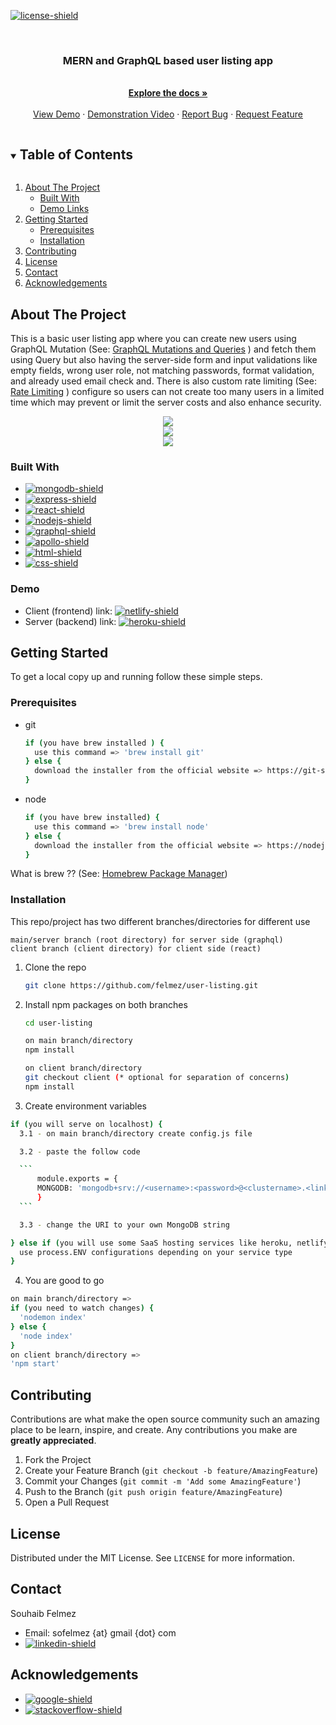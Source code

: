 [![license-shield]][license-url]


<!-- PROJECT LOGO -->
<br />
<p align="center">
  <a href="https://github.com/felmez/user-listing">
    <!-- <img src="https://i.giphy.com/media/7NJlWDt3lh5dGdXrS3/giphy.gif" width="450" height="350"/> -->
  </a>

  <h3 align="center">MERN and GraphQL based user listing app</h3>

  <p align="center">
    <br />
    <a href="#getting-started"><strong>Explore the docs »</strong></a>
    <br />
    <br />
    <a href="https://naughty-varahamihira-bbde39.netlify.app/" target="_blank">View Demo</a>
    ·
    <a href="https://www.youtube.com/watch?v=QSWg1JPAXUI" target="_blank">Demonstration Video</a>
    ·
    <a href="https://github.com/felmez/user-listing/issues">Report Bug</a>
    ·
    <a href="https://github.com/felmez/user-listing/issues">Request Feature</a>
  </p>
</p>



<!-- TABLE OF CONTENTS -->
<details open="open">
  <summary><h2 style="display: inline-block">Table of Contents</h2></summary>
  <ol>
    <li>
      <a href="#about-the-project">About The Project</a>
      <ul>
        <li><a href="#built-with">Built With</a></li>
        <li><a href="#demo">Demo Links</a></li>
      </ul>
    </li>
    <li>
      <a href="#getting-started">Getting Started</a>
      <ul>
        <li><a href="#prerequisites">Prerequisites</a></li>
        <li><a href="#installation">Installation</a></li>
      </ul>
    </li>
    <li><a href="#contributing">Contributing</a></li>
    <li><a href="#license">License</a></li>
    <li><a href="#contact">Contact</a></li>
    <li><a href="#acknowledgements">Acknowledgements</a></li>
  </ol>
</details>



<!-- ABOUT THE PROJECT -->
## About The Project

This is a basic user listing app where you can create new users using GraphQL Mutation (See: <a href="https://graphql.org/learn/queries/" target="_blank">GraphQL Mutations and Queries</a>
) and fetch them using Query but also having the server-side form and input validations like empty fields, wrong user role, not matching passwords, format validation, and already used email check and. 
There is also custom rate limiting (See: <a href="https://en.wikipedia.org/wiki/Rate_limiting" target="_blank">Rate Limiting</a>
) configure so users can not create too many users in a limited time which may prevent or limit the server costs and also enhance security.


<p align="center">
    <img src="https://github.com/felmez/user-listing/blob/main/readme_assets/000.gif" />
    <br />
    <img src="https://github.com/felmez/user-listing/blob/main/readme_assets/111.gif" />
    <br />
    <img src="https://github.com/felmez/user-listing/blob/main/readme_assets/222.gif" />
    <br />
</p>


### Built With

* [![mongodb-shield]][mongodb-url]
* [![express-shield]][express-url]
* [![react-shield]][react-url]
* [![nodejs-shield]][nodejs-url]
* [![graphql-shield]][graphql-url]
* [![apollo-shield]][apollo-url]
* [![html-shield]][html-url]
* [![css-shield]][css-url]

### Demo

* Client (frontend) link: [![netlify-shield]](https://naughty-varahamihira-bbde39.netlify.app/)
* Server (backend) link: [![heroku-shield]](https://userlistinga.herokuapp.com/)

<!-- GETTING STARTED -->
## Getting Started

To get a local copy up and running follow these simple steps.

### Prerequisites

* git
  ```sh
  if (you have brew installed ) {
    use this command => 'brew install git'
  } else {
    download the installer from the official website => https://git-scm.com/downloads
  }
  ```

* node
  ```sh
  if (you have brew installed) {
    use this command => 'brew install node'
  } else {
    download the installer from the official website => https://nodejs.org/en/
  }
  ```
What is brew ?? (See: <a href="https://en.wikipedia.org/wiki/Homebrew_(package_manager)" target="_blank">Homebrew Package Manager</a>)

### Installation

This repo/project has two different branches/directories for different use 
```
main/server branch (root directory) for server side (graphql)
client branch (client directory) for client side (react)
```
1. Clone the repo
   ```sh
   git clone https://github.com/felmez/user-listing.git
   ```
2. Install npm packages on both branches 
   ```sh
   cd user-listing
   ```
   ```sh
   on main branch/directory
   npm install

   on client branch/directory
   git checkout client (* optional for separation of concerns)
   npm install
   ```
3. Create environment variables
  ```sh
  if (you will serve on localhost) {
    3.1 - on main branch/directory create config.js file 

    3.2 - paste the follow code 

    ```
        module.exports = {
        MONGODB: 'mongodb+srv://<username>:<password>@<clustername>.<linkprefix>.mongodb.net/<dbname>?retryWrites=true&w=majority'
        } 
    ```

    3.3 - change the URI to your own MongoDB string

  } else if (you will use some SaaS hosting services like heroku, netlify etc){
    use process.ENV configurations depending on your service type
  }
  ```
4. You are good to go
  ```sh
  on main branch/directory => 
  if (you need to watch changes) {
    'nodemon index'
  } else {
    'node index'
  }
  on client branch/directory => 
  'npm start'
  ```



<!-- CONTRIBUTING -->
## Contributing

Contributions are what make the open source community such an amazing place to be learn, inspire, and create. Any contributions you make are **greatly appreciated**.

1. Fork the Project
2. Create your Feature Branch (`git checkout -b feature/AmazingFeature`)
3. Commit your Changes (`git commit -m 'Add some AmazingFeature'`)
4. Push to the Branch (`git push origin feature/AmazingFeature`)
5. Open a Pull Request



<!-- LICENSE -->
## License

Distributed under the MIT License. See `LICENSE` for more information.



<!-- CONTACT -->
## Contact

Souhaib Felmez
* Email: sofelmez {at} gmail {dot} com
* [![linkedin-shield]][linkedin-url]



<!-- ACKNOWLEDGEMENTS -->
## Acknowledgements

* [![google-shield]][google-url]
* [![stackoverflow-shield]][stackoverflow-url]





<!-- MARKDOWN LINKS & IMAGES -->
<!-- https://www.markdownguide.org/basic-syntax/#reference-style-links -->
[license-shield]: https://img.shields.io/github/license/felmez/user-listings.svg?style=flat-square
[license-url]: https://github.com/felmez/user-listing/blob/main/LICENSE
[freecodecamp-shield]: https://img.shields.io/badge/-freecodecamp-black?style=flat-square&logo=freecodecamp
[freecodecamp-url]: https://www.freecodecamp.org/
[google-shield]: https://img.shields.io/badge/google-4285F4?style=for-the-badge&logo=google&logoColor=white
[google-url]: https://www.google.com/
[stackoverflow-shield]: https://img.shields.io/badge/-stackoverflow-E34F26?style=for-the-badge&logo=stackoverflow&logoColor=white
[stackoverflow-url]: https://www.stackoverflow.com/
[html-shield]: https://img.shields.io/badge/-HTML5-E34F26?style=flat-square&logo=html5&logoColor=white
[html-url]: https://en.wikipedia.org/wiki/HTML
[css-shield]: https://img.shields.io/badge/-CSS3-1572B6?style=flat-square&logo=css3
[css-url]: https://en.wikipedia.org/wiki/CSS
[nodejs-shield]: https://img.shields.io/badge/-Nodejs-black?style=flat-square&logo=Node.js
[nodejs-url]: https://nodejs.org/en/
[react-shield]: https://img.shields.io/badge/-React-black?style=flat-square&logo=react
[react-url]: https://reactjs.org/
[mongodb-shield]: https://img.shields.io/badge/-MongoDB-black?style=flat-square&logo=mongodb
[mongodb-url]: https://www.mongodb.com/
[express-shield]: https://img.shields.io/badge/-express-black.svg?style=flat-square&logo=express
[express-url]: https://expressjs.com/
[graphql-shield]: https://img.shields.io/badge/-GraphQL-E10098?style=flat-square&logo=graphql
[graphql-url]: https://graphql.org/
[apollo-shield]: https://img.shields.io/badge/-Apollo%20GraphQL-311C87?style=flat-square&logo=apollo-graphql
[apollo-url]: https://www.apollographql.com/
[heroku-shield]: https://img.shields.io/badge/-Heroku-430098?style=flat-square&logo=heroku
[heroku-url]: https://dashboard.heroku.com/
[netlify-shield]: https://img.shields.io/badge/-netlify-black?style=flat-square&logo=netlify
[netlify-url]: https://www.netlify.com/
[git-shield]: https://img.shields.io/badge/-Git-black?style=flat-square&logo=git
[git-url]: https://git-scm.com/
[github-shield]: https://img.shields.io/badge/-GitHub-181717?style=flat-square&logo=github
[github-url]: https://github.com/
[linkedin-shield]: https://img.shields.io/badge/-felmez-blue?style=flat-square&logo=Linkedin&logoColor=white
[linkedin-url]: https://linkedin.com/in/felmez
